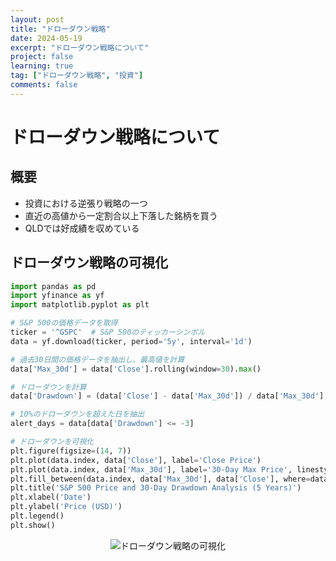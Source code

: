 ```yaml
---
layout: post
title: "ドローダウン戦略"
date: 2024-05-19
excerpt: "ドローダウン戦略について"
project: false
learning: true
tag: ["ドローダウン戦略", "投資"]
comments: false
---
```


# ドローダウン戦略について

## 概要
 - 投資における逆張り戦略の一つ
 - 直近の高値から一定割合以上下落した銘柄を買う
 - QLDでは好成績を収めている

## ドローダウン戦略の可視化

```python
import pandas as pd
import yfinance as yf
import matplotlib.pyplot as plt

# S&P 500の価格データを取得
ticker = '^GSPC'  # S&P 500のティッカーシンボル
data = yf.download(ticker, period='5y', interval='1d')

# 過去30日間の価格データを抽出し、最高値を計算
data['Max_30d'] = data['Close'].rolling(window=30).max()

# ドローダウンを計算
data['Drawdown'] = (data['Close'] - data['Max_30d']) / data['Max_30d'] * 100

# 10%のドローダウンを超えた日を抽出
alert_days = data[data['Drawdown'] <= -3]

# ドローダウンを可視化
plt.figure(figsize=(14, 7))
plt.plot(data.index, data['Close'], label='Close Price')
plt.plot(data.index, data['Max_30d'], label='30-Day Max Price', linestyle='--')
plt.fill_between(data.index, data['Max_30d'], data['Close'], where=data['Drawdown'] <= -3, facecolor='red', alpha=0.5, label='Drawdown')
plt.title('S&P 500 Price and 30-Day Drawdown Analysis (5 Years)')
plt.xlabel('Date')
plt.ylabel('Price (USD)')
plt.legend()
plt.show()
```

<div align="center">
  <img src="https://f004.backblazeb2.com/file/gimpeik/Images-2024/Screenshot+2024-05-19+at+16.02.49.png" alt="ドローダウン戦略の可視化">
</div>
